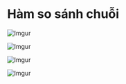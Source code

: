 # Hàm so sánh chuỗi

![Imgur](https://i.imgur.com/Zs6PO96.png)  

![Imgur](https://i.imgur.com/c1bOlfs.png)  

![Imgur](https://i.imgur.com/nr6xduf.png)  

![Imgur](https://i.imgur.com/XGXqBGh.png)  